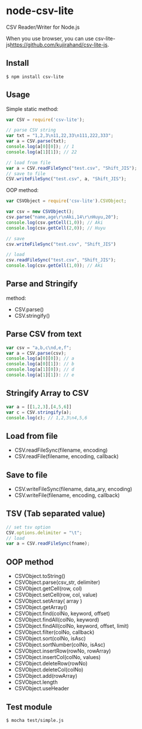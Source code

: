 # node-csv-lite

CSV Reader/Writer for Node.js

When you use browser, you can use csv-lite-js<https://github.com/kujirahand/csv-lite-js>.

## Install

```
$ npm install csv-lite
```

## Usage

Simple static method:

```javascript
var CSV = require('csv-lite');

// parse CSV string
var txt = "1,2,3\n11,22,33\n111,222,333";
var a = CSV.parse(txt);
console.log(a[0][0]); // 1
console.log(a[1][1]); // 22

// load from file
var a = CSV.readFileSync("test.csv", "Shift_JIS");
// save to file
CSV.writeFileSync("test.csv", a, "Shift_JIS");
```

OOP method:

```javascript
var CSVObject = require('csv-lite').CSVObject;

var csv = new CSVObject();
csv.parse("name,age\r\nAki,14\r\nHuyu,20");
console.log(csv.getCell(1,0)); // Aki
console.log(csv.getCell(2,0)); // Huyu

// save
csv.writeFileSync("test.csv", "Shift_JIS")

// load
csv.readFileSync("test.csv", "Shift_JIS");
console.log(csv.getCell(1,0)); // Aki
```

## Parse and Stringify

method:

- CSV.parse()
- CSV.stringify()

## Parse CSV from text

```javascript
var csv = "a,b,c\nd,e,f";
var a = CSV.parse(csv);
console.log(a[0][0]); // a
console.log(a[0][1]): // b
console.log(a[1][0]); // d
console.log(a[1][1]): // e
```

## Stringify Array to CSV

```javascript
var a = [[1,2,3],[4,5,6]]
var c = CSV.stringify(a);
console.log(c); // 1,2,3\n4,5,6
```

## Load from file

- CSV.readFileSync(filename, encoding)
- CSV.readFile(filename, encoding, callback)

## Save to file

- CSV.writeFileSync(filename, data_ary, encoding)
- CSV.writeFile(filename, encoding, callback)


## TSV (Tab separated value)

```javascript
// set tsv option
CSV.options.delimiter = "\t";
// load
var a = CSV.readFileSync(fname);
```

## OOP method

- CSVObject.toString()
- CSVObject.parse(csv_str, delimiter)
- CSVObject.getCell(row, col)
- CSVObject.setCell(row, col, value)
- CSVObject.setArray( array )
- CSVObject.getArray()
- CSVObject.find(colNo, keyword, offset)
- CSVObject.findAll(colNo, keyword)
- CSVObject.findAll(colNo, keyword, offset, limit)
- CSVObject.filter(colNo, callback)
- CSVObject.sort(colNo, isAsc)
- CSVObject.sortNumber(colNo, isAsc)
- CSVObject.insertRow(rowNo, rowArray)
- CSVObject.insertCol(colNo, values)
- CSVObject.deleteRow(rowNo)
- CSVObject.deleteCol(colNo)
- CSVObject.add(rowArray)
- CSVObject.length
- CSVObject.useHeader

## Test module

```
$ mocha test/simple.js
```


